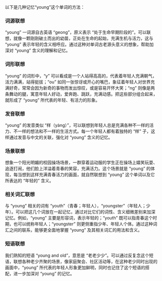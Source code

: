 以下是几种记忆“young”这个单词的方法：

### 词源联想
“young” 一词源自古英语 “geong”，原义表示 “处于生命早期阶段的”。可以联想，就像一颗刚刚破土而出的幼苗，正处在生命的起始，充满生机与活力，这与 “young” 表示年轻的含义相呼应。通过这种对单词古老源头意义的想象，帮助加深对 “young” 含义的理解和记忆。

### 词形联想
“young” 的词形中，“y” 可以看成是一个人站得高高的，代表着年轻人充满朝气，活力满满，站得挺拔；“ou” 如同一张惊讶或开心的嘴巴，象征着年轻人对世界充满好奇，常常会因为新奇的事物而发出惊叹，或是容易开怀大笑；“ng” 则像是两条舞动的腿，寓意年轻人好动，爱奔跑、跳跃，充满动感。把这些部分组合起来，就形成了 “young” 所代表的年轻、有活力的形象。

### 发音联想
“young” 的发音类似 “样（yàng）”，可以联想到年轻人总是充满各种不一样的活力、不一样的想法和不一样的生活方式。每一个年轻人都有着独特的 “样” 子，这样通过发音与中文的关联，强化对 “young” 含义的记忆。

### 场景联想
想象一个阳光明媚的校园操场场景，一群穿着运动服的学生正在操场上嬉笑玩耍、追逐打闹，他们脸上洋溢着青春的笑容，充满活力。这个场景就是 “young” 的体现，每当想到这样充满青春活力的画面，就自然联想到 “young” 这个单词以及它所表达的 “年轻的” 含义。

### 相关词汇联想
与 “young” 相关的词有 “youth”（青春；年轻人），“youngster”（年轻人；少年）。可以把这几个词放在一起记忆，通过对比它们的词性、含义细微差别来加深记忆。例如，“young” 主要是形容词，表示年轻的；“youth” 既可以指青春这个时期，也可以统称年轻人；“youngster” 则更侧重指少年、年轻人个体。通过这种词汇之间的联系，能够更全面地掌握 “young” 及其相关词汇的用法和含义。

### 短语联想
我们熟知的短语 “young and old”，意思是 “老老少少”。可以通过反复念这个短语，联想各种老少齐聚的场景，像家庭聚会、社区活动等，在这种老少同时出现的画面中，“young” 所代表的年轻人形象更加鲜明，同时也记住了这个短语的搭配，进一步加深对 “young” 的记忆。 